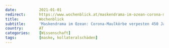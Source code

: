 ```yaml
---
date:          2021-01-01
redirect:      https://www.wochenblick.at/maskendrama-im-ozean-corona-maulkoerbe-verpesten-450-jahre-die-welt/
title:         Wochenblick
subtitle:      'Maskendrama im Ozean: Corona-Maulkörbe verpesten 450 Jahre die Welt'
country:       AT
categories:    [Wissenschaft]
tags:          [maske, kollateralschäden]
---
```


